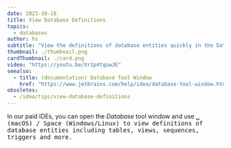 ```yaml
---
date: 2023-10-18
title: View Database Definitions
topics:
  - databases
author: hs
subtitle: "View the definitions of database entities quickly in the Database Tool Window"
thumbnail: ./thumbnail.png
cardThumbnail: ./card.png
video: "https://youtu.be/Xr1p4tquwJE"
seealso:
  - title: (documentation) Database Tool Window
    href: "https://www.jetbrains.com/help/idea/database-tool-window.html"
obsoletes:
  - /idea/tips/view-database-definitions
---
```


In our paid IDEs, you can open the _Database_ tool window and use <kbd>␣<kbd/> (macOS) / <kbd>Space</kbd> (Windows/Linux) to view definitions of database entities including tables, views, sequences, triggers and more.
